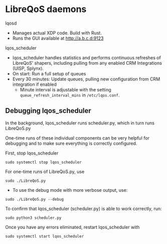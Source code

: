 # LibreQoS daemons

lqosd

- Manages actual XDP code. Build with Rust.
- Runs the GUI available at http://a.b.c.d:9123

lqos_scheduler

- lqos_scheduler handles statistics and performs continuous refreshes of LibreQoS' shapers, including pulling from any enabled CRM Integrations (UISP, Splynx).
- On start: Run a full setup of queues
- Every 30 minutes: Update queues, pulling new configuration from CRM integration if enabled
  - Minute interval is adjustable with the setting `queue_refresh_interval_mins` in `/etc/lqos.conf`.

## Debugging lqos_scheduler

In the background, lqos_scheduler runs scheduler.py, which in turn runs LibreQoS.py

One-time runs of these individual components can be very helpful for debugging and to make sure everything is correctly configured.

First, stop lqos_scheduler

```shell
sudo systemctl stop lqos_scheduler
```

For one-time runs of LibreQoS.py, use

```shell
sudo ./LibreQoS.py
```

- To use the debug mode with more verbose output, use:

```shell
sudo ./LibreQoS.py --debug
```

To confirm that lqos_scheduler (scheduler.py) is able to work correctly, run:

```shell
sudo python3 scheduler.py
```

Once you have any errors eliminated, restart lqos_scheduler with

```shell
sudo systemctl start lqos_scheduler
```
